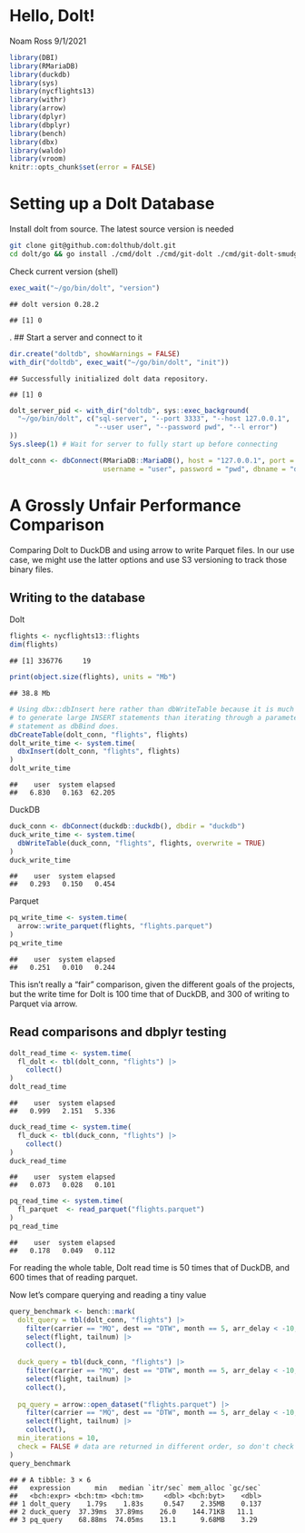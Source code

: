 Hello, Dolt!
================
Noam Ross
9/1/2021

``` r
library(DBI)
library(RMariaDB)
library(duckdb)
library(sys)
library(nycflights13)
library(withr)
library(arrow)
library(dplyr)
library(dbplyr)
library(bench)
library(dbx)
library(waldo)
library(vroom)
knitr::opts_chunk$set(error = FALSE)
```

# Setting up a Dolt Database

Install dolt from source. The latest source version is needed

``` bash
git clone git@github.com:dolthub/dolt.git
cd dolt/go && go install ./cmd/dolt ./cmd/git-dolt ./cmd/git-dolt-smudge
```

Check current version (shell)

``` r
exec_wait("~/go/bin/dolt", "version")
```

    ## dolt version 0.28.2

    ## [1] 0

<!-- Kill stuff from previous runs -->

. ## Start a server and connect to it

``` r
dir.create("doltdb", showWarnings = FALSE)
with_dir("doltdb", exec_wait("~/go/bin/dolt", "init"))
```

    ## Successfully initialized dolt data repository.

    ## [1] 0

``` r
dolt_server_pid <- with_dir("doltdb", sys::exec_background(
  "~/go/bin/dolt", c("sql-server", "--port 3333", "--host 127.0.0.1",
                     "--user user", "--password pwd", "--l error")
))
Sys.sleep(1) # Wait for server to fully start up before connecting
```

``` r
dolt_conn <- dbConnect(RMariaDB::MariaDB(), host = "127.0.0.1", port = 3333,
                       username = "user", password = "pwd", dbname = "doltdb")
```

# A Grossly Unfair Performance Comparison

Comparing Dolt to DuckDB and using arrow to write Parquet files. In our
use case, we might use the latter options and use S3 versioning to track
those binary files.

## Writing to the database

Dolt

``` r
flights <- nycflights13::flights
dim(flights)
```

    ## [1] 336776     19

``` r
print(object.size(flights), units = "Mb")
```

    ## 38.8 Mb

``` r
# Using dbx::dbInsert here rather than dbWriteTable because it is much faster
# to generate large INSERT statements than iterating through a parameterized
# statement as dbBind does.
dbCreateTable(dolt_conn, "flights", flights)
dolt_write_time <- system.time(
  dbxInsert(dolt_conn, "flights", flights)
)
dolt_write_time
```

    ##    user  system elapsed 
    ##   6.830   0.163  62.205

DuckDB

``` r
duck_conn <- dbConnect(duckdb::duckdb(), dbdir = "duckdb")
duck_write_time <- system.time(
  dbWriteTable(duck_conn, "flights", flights, overwrite = TRUE)
)
duck_write_time
```

    ##    user  system elapsed 
    ##   0.293   0.150   0.454

Parquet

``` r
pq_write_time <- system.time(
  arrow::write_parquet(flights, "flights.parquet")
)
pq_write_time
```

    ##    user  system elapsed 
    ##   0.251   0.010   0.244

This isn’t really a “fair” comparison, given the different goals of the
projects, but the write time for Dolt is 100 time that of DuckDB, and
300 of writing to Parquet via arrow.

## Read comparisons and dbplyr testing

``` r
dolt_read_time <- system.time(
  fl_dolt <- tbl(dolt_conn, "flights") |> 
    collect()
)
dolt_read_time
```

    ##    user  system elapsed 
    ##   0.999   2.151   5.336

``` r
duck_read_time <- system.time(
  fl_duck <- tbl(duck_conn, "flights") |> 
    collect()
)
duck_read_time
```

    ##    user  system elapsed 
    ##   0.073   0.028   0.101

``` r
pq_read_time <- system.time(
  fl_parquet  <- read_parquet("flights.parquet")
)
pq_read_time
```

    ##    user  system elapsed 
    ##   0.178   0.049   0.112

For reading the whole table, Dolt read time is 50 times that of DuckDB,
and 600 times that of reading parquet.

Now let’s compare querying and reading a tiny value

``` r
query_benchmark <- bench::mark(
  dolt_query = tbl(dolt_conn, "flights") |> 
    filter(carrier == "MQ", dest == "DTW", month == 5, arr_delay < -10, day == 30 ) |> 
    select(flight, tailnum) |> 
    collect(),
  
  duck_query = tbl(duck_conn, "flights") |> 
    filter(carrier == "MQ", dest == "DTW", month == 5, arr_delay < -10, day == 30 ) |> 
    select(flight, tailnum) |> 
    collect(),
  
  pq_query = arrow::open_dataset("flights.parquet") |> 
    filter(carrier == "MQ", dest == "DTW", month == 5, arr_delay < -10, day == 30 ) |> 
    select(flight, tailnum) |> 
    collect(),
  min_iterations = 10,
  check = FALSE # data are returned in different order, so don't check they are identical
)
query_benchmark
```

    ## # A tibble: 3 × 6
    ##   expression      min   median `itr/sec` mem_alloc `gc/sec`
    ##   <bch:expr> <bch:tm> <bch:tm>     <dbl> <bch:byt>    <dbl>
    ## 1 dolt_query    1.79s    1.83s     0.547    2.35MB    0.137
    ## 2 duck_query  37.39ms  37.89ms    26.0    144.71KB   11.1  
    ## 3 pq_query    68.88ms  74.05ms    13.1      9.68MB    3.29

<!-- Wrap up -->
